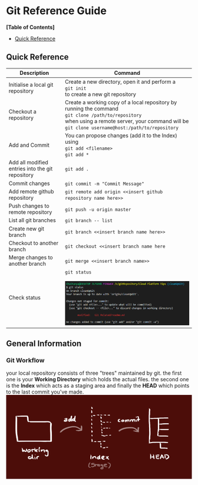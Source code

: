 # Git Reference Guide

**[Table of Contents]**

- [Quick Reference](#quick-reference)

## Quick Reference

| Description                                      | Command                                                                                                                                                                                                          |
| ------------------------------------------------ | ---------------------------------------------------------------------------------------------------------------------------------------------------------------------------------------------------------------- |
| Initialise a local git repository                | Create a new directory, open it and perform a <br> `git init` <br> to create a new git repository                                                                                                                |
| Checkout a repository                            | Create a working copy of a local repository by running the command <br> `git clone /path/to/repository` <br> when using a remote server, your command will be <br> `git clone username@host:/path/to/repository` |
| Add and Commit                                   | You can propose changes (add it to the Index) using <br> `git add <filename>` <br> `git add *`                                                                                                                   |
| Add all modified entries into the git repository | `git add .`                                                                                                                                                                                                      |
| Commit changes                                   | `git commit -m "Commit Message"`                                                                                                                                                                                 |
| Add remote github repository                     | `git remote add origin <<insert github repository name here>>`                                                                                                                                                   |
| Push changes to remote repository                | `git push -u origin master`                                                                                                                                                                                      |
| List all git branches                            | `git branch -- list`                                                                                                                                                                                             |
| Create new git branch                            | `git branch <<insert branch name here>>`                                                                                                                                                                         |
| Checkout to another branch                       | `git checkout <<insert branch name here`                                                                                                                                                                         |
| Merge changes to another branch                  | `git merge <<insert branch name>>`                                                                                                                                                                               |
| Check status                                     | `git status` <br><br> ![Git Status](https://github.com/chatenrk/Cloud-Platform-Tips/blob/cleanUpGit/Git%20Related/screenshots/git%20status.PNG) <br>                                                             |

## General Information

### Git Workflow

your local repository consists of three "trees" maintained by git. the first one is your **Working Directory** which holds the actual files. the second one is the **Index** which acts as a staging area and finally the **HEAD** which points to the last commit you've made.
![Git Workflow](https://github.com/chatenrk/Cloud-Platform-Tips/blob/cleanUpGit/Git%20Related/screenshots/git%20workflow.PNG)
